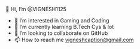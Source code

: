 👋 Hi, I’m @VIGNESH1125
- 👀 I’m interested in Gaming and Coding
- 🌱 I’m currently learning B.Tech Cys & Iot
- 💞 I’m looking to collaborate on GitHub
- 📫 How to reach me vigneshcaption@gmail.com
